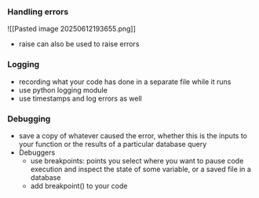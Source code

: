 ### Handling errors
![[Pasted image 20250612193655.png]]
- raise can also be used to raise errors 

### Logging
- recording what your code has done in a separate file while it runs
- use python logging module
- use timestamps and log errors as well

### Debugging
- save a copy of whatever caused the error, whether this is the inputs to your function or the results of a particular database query
- Debuggers 
	- use breakpoints: points you select where you want to pause code execution and inspect the state of some variable, or a saved file in a database
	- add breakpoint() to your code 